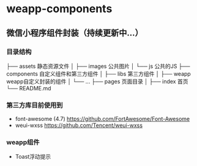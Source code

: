 # weapp-components
## 微信小程序组件封装（持续更新中...）
### 目录结构
├── assets      静态资源文件
│   ├── images  公共图片
│   └── js      公共的JS
├── components  自定义组件和第三方组件
│   ├── libs    第三方组件
│   ├── weapp   weapp自定义封装的组件
│   └── ...
├── pages       页面目录
│   ├── index   首页
└── README.md

### 第三方库目前使用到
* font-awesome (4.7) <https://github.com/FortAwesome/Font-Awesome>
* weui-wxss <https://github.com/Tencent/weui-wxss>

### weapp组件
* Toast浮动提示